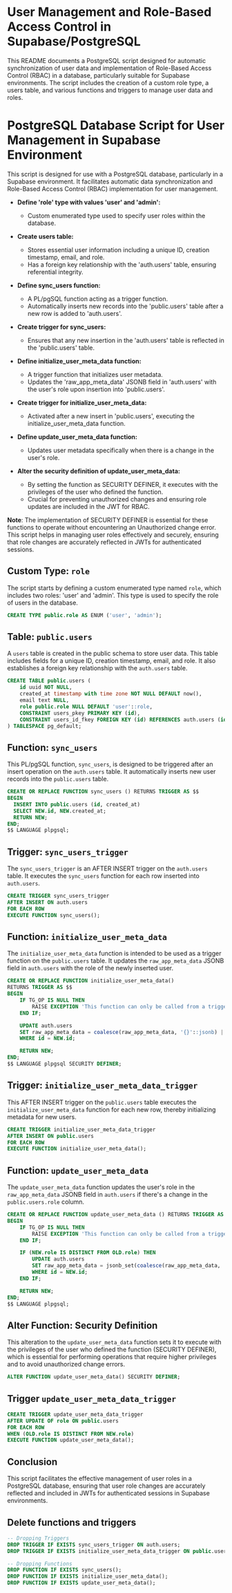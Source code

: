 
# User Management and Role-Based Access Control in Supabase/PostgreSQL

This README documents a PostgreSQL script designed for automatic synchronization of user data and implementation of Role-Based Access Control (RBAC) in a database, particularly suitable for Supabase environments. The script includes the creation of a custom role type, a users table, and various functions and triggers to manage user data and roles.

# PostgreSQL Database Script for User Management in Supabase Environment

This script is designed for use with a PostgreSQL database, particularly in a Supabase environment. It facilitates automatic data synchronization and Role-Based Access Control (RBAC) implementation for user management.

- **Define 'role' type with values 'user' and 'admin':**
  - Custom enumerated type used to specify user roles within the database.

- **Create users table:**
  - Stores essential user information including a unique ID, creation timestamp, email, and role.
  - Has a foreign key relationship with the 'auth.users' table, ensuring referential integrity.

- **Define sync_users function:**
  - A PL/pgSQL function acting as a trigger function.
  - Automatically inserts new records into the 'public.users' table after a new row is added to 'auth.users'.

- **Create trigger for sync_users:**
  - Ensures that any new insertion in the 'auth.users' table is reflected in the 'public.users' table.

- **Define initialize_user_meta_data function:**
  - A trigger function that initializes user metadata.
  - Updates the 'raw_app_meta_data' JSONB field in 'auth.users' with the user's role upon insertion into 'public.users'.

- **Create trigger for initialize_user_meta_data:**
  - Activated after a new insert in 'public.users', executing the initialize_user_meta_data function.

- **Define update_user_meta_data function:**
  - Updates user metadata specifically when there is a change in the user's role.

- **Alter the security definition of update_user_meta_data:**
  - By setting the function as SECURITY DEFINER, it executes with the privileges of the user who defined the function.
  - Crucial for preventing unauthorized changes and ensuring role updates are included in the JWT for RBAC.

**Note**: The implementation of SECURITY DEFINER is essential for these functions to operate without encountering an Unauthorized change error. This script helps in managing user roles effectively and securely, ensuring that role changes are accurately reflected in JWTs for authenticated sessions.


## Custom Type: `role`

The script starts by defining a custom enumerated type named `role`, which includes two roles: 'user' and 'admin'. This type is used to specify the role of users in the database.

```sql
CREATE TYPE public.role AS ENUM ('user', 'admin');
```

## Table: `public.users`

A `users` table is created in the public schema to store user data. This table includes fields for a unique ID, creation timestamp, email, and role. It also establishes a foreign key relationship with the `auth.users` table.

```sql
CREATE TABLE public.users (
    id uuid NOT NULL,
    created_at timestamp with time zone NOT NULL DEFAULT now(),
    email text NULL,
    role public.role NULL DEFAULT 'user'::role,
    CONSTRAINT users_pkey PRIMARY KEY (id),
    CONSTRAINT users_id_fkey FOREIGN KEY (id) REFERENCES auth.users (id) ON UPDATE CASCADE ON DELETE CASCADE
) TABLESPACE pg_default;
```

## Function: `sync_users`

This PL/pgSQL function, `sync_users`, is designed to be triggered after an insert operation on the `auth.users` table. It automatically inserts new user records into the `public.users` table.

```sql
CREATE OR REPLACE FUNCTION sync_users () RETURNS TRIGGER AS $$
BEGIN
  INSERT INTO public.users (id, created_at)
  SELECT NEW.id, NEW.created_at;
  RETURN NEW;
END;
$$ LANGUAGE plpgsql;
```

## Trigger: `sync_users_trigger`

The `sync_users_trigger` is an AFTER INSERT trigger on the `auth.users` table. It executes the `sync_users` function for each row inserted into `auth.users`.

```sql
CREATE TRIGGER sync_users_trigger
AFTER INSERT ON auth.users
FOR EACH ROW
EXECUTE FUNCTION sync_users();
```

## Function: `initialize_user_meta_data`

The `initialize_user_meta_data` function is intended to be used as a trigger function on the `public.users` table. It updates the `raw_app_meta_data` JSONB field in `auth.users` with the role of the newly inserted user.

```sql
CREATE OR REPLACE FUNCTION initialize_user_meta_data()
RETURNS TRIGGER AS $$
BEGIN
    IF TG_OP IS NULL THEN
        RAISE EXCEPTION 'This function can only be called from a trigger.';
    END IF;

    UPDATE auth.users
    SET raw_app_meta_data = coalesce(raw_app_meta_data, '{}'::jsonb) || jsonb_build_object('role', NEW.role)
    WHERE id = NEW.id;

    RETURN NEW;
END;
$$ LANGUAGE plpgsql SECURITY DEFINER;
```

## Trigger: `initialize_user_meta_data_trigger`

This AFTER INSERT trigger on the `public.users` table executes the `initialize_user_meta_data` function for each new row, thereby initializing metadata for new users.

```sql
CREATE TRIGGER initialize_user_meta_data_trigger
AFTER INSERT ON public.users
FOR EACH ROW
EXECUTE FUNCTION initialize_user_meta_data();
```

## Function: `update_user_meta_data`

The `update_user_meta_data` function updates the user's role in the `raw_app_meta_data` JSONB field in `auth.users` if there's a change in the `public.users.role` column.

```sql
CREATE OR REPLACE FUNCTION update_user_meta_data () RETURNS TRIGGER AS $$
BEGIN
    IF TG_OP IS NULL THEN
        RAISE EXCEPTION 'This function can only be called from a trigger.';
    END IF;

    IF (NEW.role IS DISTINCT FROM OLD.role) THEN
        UPDATE auth.users
        SET raw_app_meta_data = jsonb_set(coalesce(raw_app_meta_data, '{}'::jsonb), '{role}', to_jsonb(NEW.role))
        WHERE id = NEW.id;
    END IF;

    RETURN NEW;
END;
$$ LANGUAGE plpgsql;
```

## Alter Function: Security Definition

This alteration to the `update_user_meta_data` function sets it to execute with the privileges of the user who defined the function (SECURITY DEFINER), which is essential for performing operations that require higher privileges and to avoid unauthorized change errors.

```sql
ALTER FUNCTION update_user_meta_data() SECURITY DEFINER;
```

## Trigger `update_user_meta_data_trigger`

```sql
CREATE TRIGGER update_user_meta_data_trigger
AFTER UPDATE OF role ON public.users
FOR EACH ROW
WHEN (OLD.role IS DISTINCT FROM NEW.role)
EXECUTE FUNCTION update_user_meta_data();
```

## Conclusion

This script facilitates the effective management of user roles in a PostgreSQL database, ensuring that user role changes are accurately reflected and included in JWTs for authenticated sessions in Supabase environments.



## Delete functions and triggers

```sql
-- Dropping Triggers
DROP TRIGGER IF EXISTS sync_users_trigger ON auth.users;
DROP TRIGGER IF EXISTS initialize_user_meta_data_trigger ON public.users;

-- Dropping Functions
DROP FUNCTION IF EXISTS sync_users();
DROP FUNCTION IF EXISTS initialize_user_meta_data();
DROP FUNCTION IF EXISTS update_user_meta_data();
```
